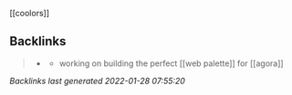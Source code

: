[[coolors]]



## Backlinks

> - [](2021-02-07.md)
>   - working on building the perfect [[web palette]] for [[agora]]

_Backlinks last generated 2022-01-28 07:55:20_

